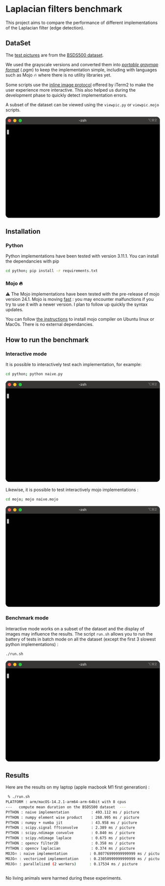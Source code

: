 # Laplacian filters benchmark

This project aims to compare the performance of different implementations of the Laplacian filter (edge detection).

## DataSet

The [test pictures](./pictures/) are from the [BSDS500 dataset](https://www2.eecs.berkeley.edu/Research/Projects/CS/vision/bsds/). 

We used the grayscale versions and converted them into [_portable graymap format_](https://en.wikipedia.org/wiki/Netpbm) (.pgm) to keep the implementation simple, including with languages such as Mojo 🔥 where there is no utility libraries yet.

Some scripts use the [inline image protocol](https://iterm2.com/documentation-images.html) offered by iTerm2 to make the user experience more interactive. This also helped us during the development phase to quickly detect implementation errors. 

A subset of the dataset can be viewed using the ```viewpic.py```  or ```viewpic.mojo``` scripts.

![recording of the viewpic.mojo script](./demo/viewpic.gif)

## Installation

### Python

Python implementations have been tested with version 3.11.1. You can install the dependancies with pip
```sh
cd python; pip install -r requirements.txt
```

### Mojo 🔥

⚠️ The Mojo implementations have been tested with the pre-release of mojo version 24.1. Mojo is moving [fast](https://docs.modular.com/mojo/changelog.html) : you may encounter malfunctions if you try to use it with a newer version. I plan to follow up quickly the syntax updates.

You can follow [the instructions](https://docs.modular.com/mojo/manual/get-started/) to install mojo compiler on Ubuntu linux or MacOs. There is no external dependancies.

## How to run the benchmark

### Interactive mode

It is possible to interactively test each implementation, for example:

```sh
cd python; python naive.py
```

![demo of naive python](./demo/naive-py.gif)

Likewise, it is possible to test interactively mojo implementations :

```sh
cd mojo; mojo naive.mojo
```

![demo of naive mojo](./demo/naive-mojo.gif)

### Benchmark mode

Interactive mode works on a subset of the dataset and the display of images may influence the results. The script `run.sh` allows you to run the battery of tests in batch mode on all the dataset (except the first 3 slowest python implementations) :

```sh
./run.sh
```

![demo of run.sh](./demo/run.gif)

## Results

Here are the results on my laptop (apple macbook M1 first generation) :

```sh
 % ./run.sh
PLATFORM : arm/macOS-14.2.1-arm64-arm-64bit with 8 cpus
---   compute mean duration on the BSDS500 dataset  ---
PYTHON : naive implementation          : 493.112 ms / picture
PYTHON : numpy element wise product    : 268.995 ms / picture
PYTHON : numpy + numba jit             : 43.958 ms / picture
PYTHON : scipy.signal fftconvolve      : 2.389 ms / picture
PYTHON : scipy.ndimage convolve        : 0.840 ms / picture
PYTHON : scipy.ndimage laplace         : 0.675 ms / picture
PYTHON : opencv filter2D               : 0.358 ms / picture
PYTHON : opencv laplacian              : 0.374 ms / picture
MOJO🔥 : naive implementation          : 0.80776999999999999 ms / picture
MOJO🔥 : vectorized implementation     : 0.23050999999999999 ms / picture
MOJO🔥 : parallelized (2 workers)      : 0.17534 ms / picture
```
## 

No living animals were harmed during these experiments.